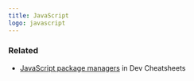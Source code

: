 ```yaml
---
title: JavaScript
logo: javascript
---
```



### Related

- [JavaScript package managers](https://michaelcurrin.github.io/dev-cheatsheets/cheatsheets/package-managers/javascript/) in Dev Cheatsheets
